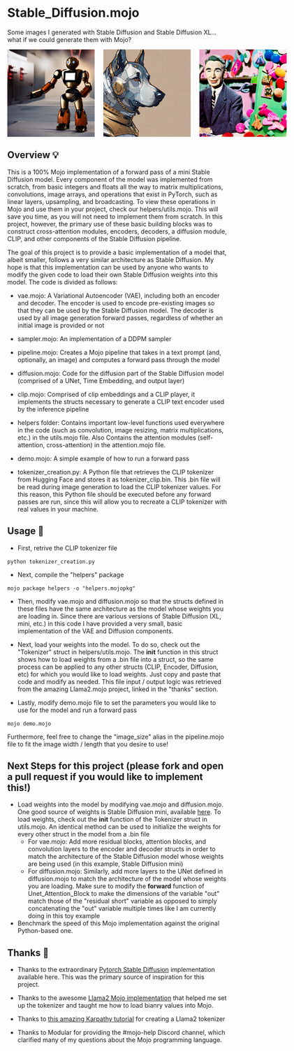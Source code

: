 # Stable_Diffusion.mojo

Some images I generated with Stable Diffusion and Stable Diffusion XL... what if we could generate them with Mojo?
<div style="display: flex; justify-content: space-around;">
    <img src="sample_images/2.png" alt="Robot" style="width:200px; height: 200px; margin-right: 20px;"/>
    <img src="sample_images/1.png" alt="Cyberdog" style="width:200px; height: 200px; margin-right: 20px;"/>
    <img src="sample_images/3.png" alt="Candy" style="width:200px; height: 200px; margin-right: 20px;"/>
</div>

## Overview 💡
This is a 100% Mojo implementation of a forward pass of a mini Stable Diffusion model. Every component of the model was implemented from scratch, from basic integers and floats all the way to matrix multiplications, convolutions, image arrays, and operations that exist in PyTorch, such as linear layers, upsampling, and broadcasting. To view these operations in Mojo and use them in your project, check our helpers/utils.mojo. This will save you time, as you will not need to implement them from scratch. In this project, however, the primary use of these basic building blocks was to construct cross-attention modules, encoders, decoders, a diffusion module, CLIP, and other components of the Stable Diffusion pipeline.

The goal of this project is to provide a basic implementation of a model that, albeit smaller, follows a very similar architecture as Stable Diffusion. My hope is that this implementation can be used by anyone who wants to modify the given code to load their own Stable Diffusion weights into this model. The code is divided as follows:

* vae.mojo: A Variational Autoencoder (VAE), including both an encoder and decoder. The encoder is used to encode pre-existing images so that they can be used by the Stable Diffusion model. The decoder is used by all image generation forward passes, regardless of whether an initial image is provided or not

* sampler.mojo: An implementation of a DDPM sampler

* pipeline.mojo: Creates a Mojo pipeline that takes in a text prompt (and, optionally, an image) and computes a forward pass through the model

* diffusion.mojo: Code for the diffusion part of the Stable Diffusion model (comprised of a UNet, Time Embedding, and output layer)

* clip.mojo: Comprised of clip embeddings and a CLIP player, it implements the structs necessary to generate a CLIP text encoder used by the inference pipeline

* helpers folder: Contains important low-level functions used everywhere in the code (such as convolution, image resizing, matrix multiplications, etc.) in the utils.mojo file. Also Contains the attention modules (self-attention, cross-attention) in the attention.mojo file.

* demo.mojo: A simple example of how to run a forward pass

* tokenizer_creation.py: A Python file that retrieves the CLIP tokenizer from Hugging Face and stores it as tokenizer_clip.bin. This .bin file will be read during image generation to load the CLIP tokenizer values. For this reason, this Python file should be executed before any forward passes are run, since this will allow you to recreate a CLIP tokenizer with real values in your machine.


## Usage 🔨

* First, retrive the CLIP tokenizer file 
````
python tokenizer_creation.py
````

* Next, compile the "helpers" package
````
mojo package helpers -o "helpers.mojopkg"
````

* Then, modify vae.mojo and diffusion.mojo so that the structs defined in these files have the same architecture as the model whose weights you are loading in. Since there are various versions of Stable Diffusion (XL, mini, etc.) in this code I have provided a very small, basic implementation of the VAE and Diffusion components.

* Next, load your weights into the model. To do so, check out the "Tokenizer" struct in helpers/utils.mojo. The __init__ function in this struct shows how to load weights from a .bin file into a struct, so the same process can be applied to any other structs (CLIP, Encoder, Diffusion, etc) for which you would like to load weights. Just copy and paste that code and modify as needed. This file input / output logic was retrieved from the amazing Llama2.mojo project, linked in the "thanks" section. 

* Lastly, modify demo.mojo file to set the parameters you would like to use for the model and run a forward pass
````
mojo demo.mojo
````

Furthermore, feel free to change the "image_size" alias in the pipeline.mojo file to fit the image width / length that you desire to use!

## Next Steps for this project (please fork and open a pull request if you would like to implement this!)

* Load weights into the model by modifying vae.mojo and diffusion.mojo. One good source of weights is Stable Diffusion mini, available [here](https://huggingface.co/segmind/tiny-sd/tree/main). To load weights, check out the __init__ function of the Tokenizer struct in utils.mojo. An identical method can be used to initialize the weights for every other struct in the model from a .bin file
    * For vae.mojo: Add more residual blocks, attention blocks, and convolution layers to the encoder and decoder structs in order to match the architecture of the Stable Diffusion model whose weights are being used (in this example, Stable Diffusion mini)
    * For diffusion.mojo: Similarly, add more layers to the UNet defined in diffusion.mojo to match the architecture of the model whose weights you are loading. Make sure to modify the __forward__ function of Unet_Attention_Block to make the dimensions of the variable "out" match those of the "residual short" variable as opposed to simply concatenating the "out" variable multiple times like I am currently doing in this toy example
* Benchmark the speed of this Mojo implementation against the original Python-based one. 

## Thanks 🙏

* Thanks to the extraordinary [Pytorch Stable Diffusion](https://github.com/hkproj/pytorch-stable-diffusion) implementation available here. This was the primary source of inspiration for this project.

* Thanks to the awesome [Llama2 Mojo implementation](https://github.com/tairov/llama2.mojo) that helped me set up the tokenizer and taught me how to load bianry values into Mojo.

* Thanks to [this amazing Karpathy tutorial](https://github.com/karpathy/llama2.c/blob/master/tokenizer.py) for creating a Llama2 tokenizer

* Thanks to Modular for providing the #mojo-help Discord channel, which clarified many of my questions about the Mojo programming language.
